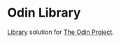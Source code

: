 # Odin Library

[Library](https://www.theodinproject.com/lessons/node-path-javascript-library) solution for [The Odin Project](https://www.theodinproject.com).